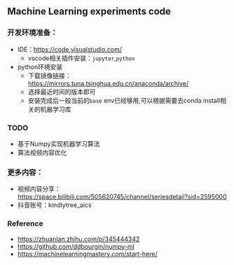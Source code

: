 ## Machine Learning experiments code

### 开发环境准备：
- IDE：https://code.visualstudio.com/
    - vscode相关插件安装：`jupyter`,`python`
- python环境安装
    - 下载镜像链接： https://mirrors.tuna.tsinghua.edu.cn/anaconda/archive/
    - 选择最近时间的版本即可
    - 安装完成后一般当前的`base` env已经够用,可以根据需要去conda install相关的机器学习库

### TODO
- 基于Numpy实现机器学习算法
- 算法视频内容优化

### 更多内容：
- 视频内容分享： https://space.bilibili.com/505620745/channel/seriesdetail?sid=2595000
- 抖音账号：kindlytree_aics

### Reference
- https://zhuanlan.zhihu.com/p/345444342
- https://github.com/ddbourgin/numpy-ml
- https://machinelearningmastery.com/start-here/
